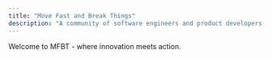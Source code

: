 ```yaml
---
title: "Move Fast and Break Things"
description: "A community of software engineers and product developers, originally created for students of KubSAU"
---
```


Welcome to MFBT - where innovation meets action.
